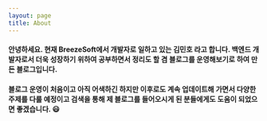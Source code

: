 ```yaml
---
layout: page
title: About
---
```


#### 안녕하세요. 현재 BreezeSoft에서 개발자로 일하고 있는 김민호 라고 합니다. 백엔드 개발자로서 더욱 성장하기 위하여 공부하면서 정리도 할 겸 블로그를 운영해보기로 하여 만든 블로그입니다.
#### 블로그 운영이 처음이고 아직 어색하긴 하지만 이후로도 계속 업데이트해 가면서 다양한 주제를 다룰 예정이고 검색을 통해 제 블로그를 들어오시게 된 분들에게도 도움이 되었으면 좋겠습니다. 😃

